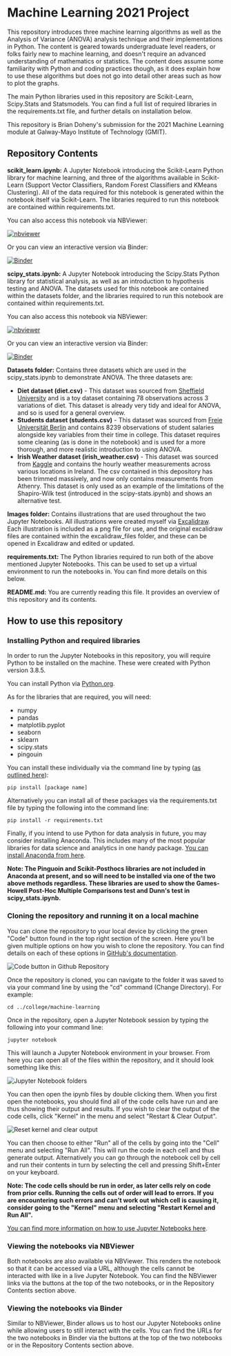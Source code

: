 # Machine Learning 2021 Project

This repository introduces three machine learning algorithms as well as the Analysis of Variance (ANOVA) analysis technique and their implementations in Python. The content is geared towards undergraduate level readers, or folks fairly new to machine learning, and doesn't require an advanced understanding of mathematics or statistics. The content does assume some familiarity with Python and coding practices though, as it does explain how to use these algorithms but does not go into detail other areas such as how to plot the graphs.

The main Python libraries used in this repository are Scikit-Learn, Scipy.Stats and Statsmodels. You can find a full list of required libraries in the requirements.txt file, and further details on installation below.

This repository is Brian Doheny's submission for the 2021 Machine Learning module at Galway-Mayo Institute of Technology (GMIT).

## Repository Contents

**scikit_learn.ipynb:** A Jupyter Notebook introducing the Scikit-Learn Python library for machine learning, and three of the algorithms available in Scikit-Learn (Support Vector Classifiers, Random Forest Classifiers and KMeans Clustering). All of the data required for this notebook is generated within the notebook itself via Scikit-Learn.  The libraries required to run this notebook are contained within requirements.txt. 

You can also access this notebook via NBViewer:

[![nbviewer](https://raw.githubusercontent.com/jupyter/design/master/logos/Badges/nbviewer_badge.svg)](https://nbviewer.org/github/OtherBrian/machine-learning/blob/main/scikit_learn.ipynb)

Or you can view an interactive version via Binder:

[![Binder](https://mybinder.org/badge_logo.svg)](https://mybinder.org/v2/gh/OtherBrian/machine-learning/49d445dafa1b5e5217dee9183dbbc5625e66f4cf)

**scipy_stats.ipynb:** A Jupyter Notebook introducing the Scipy.Stats Python library for statistical analysis, as well as an introduction to hypothesis testing and ANOVA. The datasets used for this notebook are contained within the datasets folder, and the libraries required to run this notebook are contained within requirements.txt.

You can also access this notebook via NBViewer:

[![nbviewer](https://raw.githubusercontent.com/jupyter/design/master/logos/Badges/nbviewer_badge.svg)](https://nbviewer.org/github/OtherBrian/machine-learning/blob/main/scipy_stats.ipynb)

Or you can view an interactive version via Binder:

[![Binder](https://mybinder.org/badge_logo.svg)](https://mybinder.org/v2/gh/OtherBrian/machine-learning/49d445dafa1b5e5217dee9183dbbc5625e66f4cf)

**Datasets folder:** Contains three datasets which are used in the scipy_stats.ipynb to demonstrate ANOVA. The three datasets are:
* **Diet dataset (diet.csv)** - This dataset was sourced from [Sheffield University](https://www.sheffield.ac.uk/mash/statistics/datasets) and is a toy dataset containing 78 observations across 3 variations of diet. This dataset is already very tidy and ideal for ANOVA, and so is used for a general overview.
* **Students dataset (students.csv)** - This dataset was sourced from [Freie Universität Berlin](https://www.geo.fu-berlin.de/en/v/soga/Basics-of-statistics/ANOVA/One-way-ANOVA-Hypothesis-Test/index.html) and contains 8239 observations of student salaries alongside key variables from their time in college. This dataset requires some cleaning (as is done in the notebook) and is used for a more thorough, and more realistic introduction to using ANOVA.
* **Irish Weather dataset (irish_weather.csv)** - This dataset was sourced from [Kaggle](https://www.kaggle.com/conorrot/irish-weather-hourly-data) and contains the hourly weather measurements across various locations in Ireland. The csv contained in this depository has been trimmed massively, and now only contains measurements from Athenry. This dataset is only used as an example of the limitations of the Shapiro-Wilk test (introduced in the scipy-stats.ipynb) and shows an alternative test.

**Images folder:** Contains illustrations that are used throughout the two Jupyter Notebooks. All illustrations were created myself via [Excalidraw](https://excalidraw.com/). Each illustration is included as a png file for use, and the original excalidraw files are contained within the excalidraw_files folder, and these can be opened in Excalidraw and edited or updated.

**requirements.txt:** The Python libraries required to run both of the above mentioned Jupyter Notebooks. This can be used to set up a virtual environment to run the notebooks in. You can find more details on this below.

**README.md:** You are currently reading this file. It provides an overview of this repository and its contents.


## How to use this repository

### Installing Python and required libraries

In order to run the Jupyter Notebooks in this repository, you will require Python to be installed on the machine. These were created with Python version 3.8.5.

You can install Python via [Python.org](https://www.python.org/downloads/).

As for the libraries that are required, you will need:
* numpy
* pandas
* matplotlib.pyplot
* seaborn
* sklearn
* scipy.stats
* pingouin

You can install these individually via the command line by typing ([as outlined here](https://datatofish.com/install-package-python-using-pip/)):

```pip install [package name]```

Alternatively you can install all of these packages via the requirements.txt file by typing the following into the command line:

```pip install -r requirements.txt```

Finally, if you intend to use Python for data analysis in future, you may consider installing Anaconda. This includes many of the most popular libraries for data science and analytics in one handy package. [You can install Anaconda from here](https://www.anaconda.com/products/individual). 

**Note: The Pinguoin and Scikit-Posthocs libraries are not included in Anaconda at present, and so will need to be installed via one of the two above methods regardless. These libraries are used to show the Games-Howell Post-Hoc Multiple Comparisons test and Dunn's test in scipy_stats.ipynb.**

### Cloning the repository and running it on a local machine

You can clone the repository to your local device by clicking the green "Code" button found in the top right section of the screen. Here you'll be given multiple options on how you wish to clone the repository. You can find details on each of these options in [GitHub's documentation](https://docs.github.com/en/repositories/creating-and-managing-repositories/cloning-a-repository).

![Code button in Github Repository](https://screenshot.click/29_02-nn6ea-s7bhv.jpg)

Once the repository is cloned, you can navigate to the folder it was saved to via your command line by using the "cd" command (Change Directory). For example:

```cd ../college/machine-learning```

Once in the repository, open a Jupyter Notebook session by typing the following into your command line:

```jupyter notebook```

This will launch a Jupyter Notebook environment in your browser. From here you can open all of the files within the repository, and it should look something like this:

![Jupyter Notebook folders](https://screenshot.click/29_18-xj4g2-zo1tz.jpg)

You can then open the ipynb files by double clicking them. When you first open the notebooks, you should find all of the code cells have run and are thus showing their output and results. If you wish to clear the output of the code cells, click "Kernel" in the menu and select "Restart & Clear Output".

![Reset kernel and clear output](https://screenshot.click/29_21-kfa64-lzcaw.jpg)

You can then choose to either "Run" all of the cells by going into the "Cell" menu and selecting "Run All". This will run the code in each cell and thus generate output. Alternatively you can go through the notebook cell by cell and run their contents in turn by selecting the cell and pressing Shift+Enter on your keyboard. 

**Note: The code cells should be run in order, as later cells rely on code from prior cells. Running the cells out of order will lead to errors. If you are encountering such errors and can't work out which cell is causing it, consider going to the "Kernel" menu and selecting "Restart Kernel and Run All".**

[You can find more information on how to use Jupyter Notebooks here](https://www.dataquest.io/blog/jupyter-notebook-tutorial/).

### Viewing the notebooks via NBViewer

Both notebooks are also available via NBViewer. This renders the notebook so that it can be accessed via a URL, although the cells cannot be interacted with like in a live Jupyter Notebook. You can find the NBViewer links via the buttons at the top of the two notebooks, or in the Repository Contents section above.

### Viewing the notebooks via Binder

Similar to NBViewer, Binder allows us to host our Jupyter Notebooks online while allowing users to still interact with the cells. You can find the URLs for the two notebooks in Binder via the buttons at the top of the two notebooks or in the Repository Contents section above.